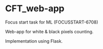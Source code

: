 # CFT_web-app
Focus start task for ML
(FOCUSSTART-6708)

Web-app for white & black pixels counting. 

Implementation using Flask.

